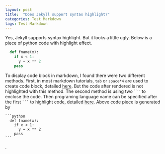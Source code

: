 ```yaml
---
layout: post
title:  "Does Jekyll support syntax highlight?"
categories: Test Markdown
tags: Test Markdown
---
```

Yes, Jekyll supports syntax highlight. But it looks a little ugly. Below is a piece of python code with highlight effect.

````python
  def fname(x):
    if x < 1:
      y = x ** 2
    pass
````

To display code block in markdown, I found there were two different methods. First, in most markdown tutorials, `tab` or `space*4` are used to create code block, detailed [here](http://daringfireball.net/projects/markdown/syntax#precode). But the code after rendered is not highlighted with this method. The second method is using two ```` ``` ```` to enclose the code. Then programing language name can be specified after the first ```` ``` ```` to highlight code, detailed [here](http://daringfireball.net/projects/markdown/syntax#code). Above code piece is generated by

````
```python
  def fname(x):
    if x < 1:
      y = x ** 2
    pass
```
````
.

